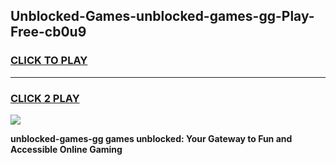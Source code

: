 
## Unblocked-Games-unblocked-games-gg-Play-Free-cb0u9
<h3>
<a href="https://premium76.site?title=unblocked-games-gg&ref=10A">CLICK TO PLAY</a></h3>
<hr>

<h3>
<a href="https://premium76.site?title=unblocked-games-gg&ref=10A">CLICK 2 PLAY</a>
  
</h3>

<a href="https://premium76.site?title=unblocked-games-gg&ref=10A"><img src="https://clearcache.store/games.png"></a>


**unblocked-games-gg games unblocked: Your Gateway to Fun and Accessible Online Gaming**
